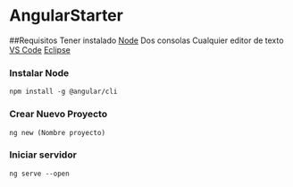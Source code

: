 # AngularStarter

##Requisitos
Tener instalado [Node](https://nodejs.org/)
Dos consolas
Cualquier editor de texto
    [VS Code](https://code.visualstudio.com/)
    [Eclipse](https://www.eclipse.org/)
### Instalar Node
```npm install -g @angular/cli```
### Crear Nuevo Proyecto 
```ng new (Nombre proyecto)```
### Iniciar servidor
```ng serve --open```

